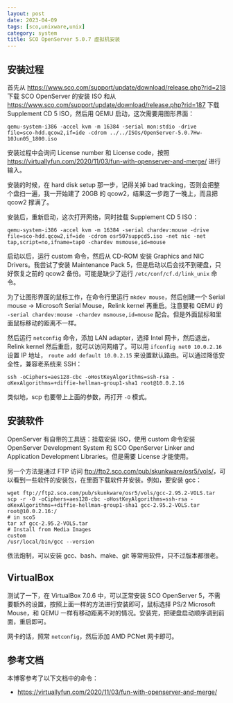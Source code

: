 ```yaml
---
layout: post
date: 2023-04-09
tags: [sco,unixware,unix]
category: system
title: SCO OpenServer 5.0.7 虚拟机安装
---
```


## 安装过程

首先从 <https://www.sco.com/support/update/download/release.php?rid=218> 下载 SCO OpenServer 的安装 ISO 和从 <https://www.sco.com/support/update/download/release.php?rid=187> 下载 Supplement CD 5 ISO，然后用 QEMU 启动，这次需要用图形界面：

```shell
qemu-system-i386 -accel kvm -m 16384 -serial mon:stdio -drive file=sco-hdd.qcow2,if=ide -cdrom ../../ISOs/OpenServer-5.0.7Hw-10Jun05_1800.iso
```

安装过程中会询问 License number 和 License code，按照 <https://virtuallyfun.com/2020/11/03/fun-with-openserver-and-merge/> 进行输入。

安装的时候，在 hard disk setup 那一步，记得关掉 bad tracking，否则会把整个盘扫一遍，我一开始建了 20GB 的 qcow2，结果这一步跑了一晚上，而且把 qcow2 撑满了。

安装后，重新启动，这次打开网络，同时挂载 Supplement CD 5 ISO：

```shell
qemu-system-i386 -accel kvm -m 16384 -serial chardev:mouse -drive file=sco-hdd.qcow2,if=ide -cdrom osr507suppcd5.iso -net nic -net tap,script=no,ifname=tap0 -chardev msmouse,id=mouse
```

启动以后，运行 custom 命令，然后从 CD-ROM 安装 Graphics and NIC Drivers。我尝试了安装 Maintenance Pack 5，但是启动以后会找不到硬盘，只好恢复之前的 qcow2 备份。可能是缺少了运行 `/etc/conf/cf.d/link_unix` 命令。

为了让图形界面的鼠标工作，在命令行里运行 `mkdev mouse`，然后创建一个 Serial mouse -> Microsoft Serial Mouse，Relink kernel 再重启。注意要和 QEMU 的 `-serial chardev:mouse -chardev msmouse,id=mouse` 配合。但是外面鼠标和里面鼠标移动的距离不一样。

然后运行 `netconfig` 命令，添加 LAN adapter，选择 Intel 网卡，然后退出，Relink kernel 然后重启，就可以访问网络了。可以用 `ifconfig net0 10.0.2.16` 设置 IP 地址， `route add default 10.0.2.15` 来设置默认路由。可以通过降低安全性，兼容老系统来 SSH：

```shell
ssh -oCiphers=aes128-cbc -oHostKeyAlgorithms=ssh-rsa -oKexAlgorithms=+diffie-hellman-group1-sha1 root@10.0.2.16
```

类似地，scp 也要带上上面的参数，再打开 `-O` 模式。

## 安装软件

OpenServer 有自带的工具链：挂载安装 ISO，使用 custom 命令安装 OpenServer Development System 和 SCO OpenServer Linker and Application Development Libraries。但是需要 License 才能使用。

另一个方法是通过 FTP 访问 <ftp://ftp2.sco.com/pub/skunkware/osr5/vols/>，可以看到一些软件的安装包，在里面下载软件并安装。例如，要安装 gcc：

```shell
wget ftp://ftp2.sco.com/pub/skunkware/osr5/vols/gcc-2.95.2-VOLS.tar
scp -r -O -oCiphers=aes128-cbc -oHostKeyAlgorithms=ssh-rsa -oKexAlgorithms=+diffie-hellman-group1-sha1 gcc-2.95.2-VOLS.tar root@10.0.2.16:/
# in sco5
tar xf gcc-2.95.2-VOLS.tar
# Install from Media Images
custom
/usr/local/bin/gcc --version
```

依法炮制，可以安装 gcc、bash、make、git 等常用软件，只不过版本都很老。

## VirtualBox

测试了一下，在 VirtualBox 7.0.6 中，可以正常安装 SCO OpenServer 5，不需要额外的设置，按照上面一样的方法进行安装即可，鼠标选择 PS/2 Microsoft Mouse，和 QEMU 一样有移动距离不对的情况。安装完，把硬盘启动顺序调到前面，重启即可。

网卡的话，照常 `netconfig`，然后添加 AMD PCNet 网卡即可。

## 参考文档

本博客参考了以下文档中的命令：

- <https://virtuallyfun.com/2020/11/03/fun-with-openserver-and-merge/>